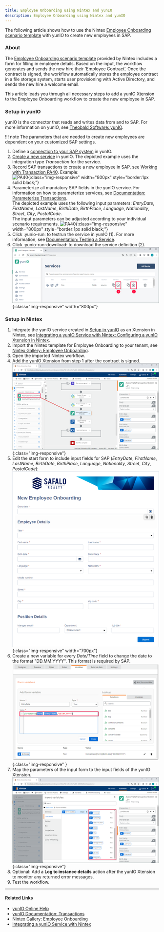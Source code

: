 ```yaml
---
title: Employee Onboarding using Nintex and yunIO
description: Employee Onboarding using Nintex and yunIO
---
```


The following article shows how to use the Nintex [Employee Onboarding scenario template](https://gallery.nintex.com/t/employee-onboarding) with yunIO to create new employees in SAP.<br>


### About

The [Employee Onboarding scenario template](https://gallery.nintex.com/t/employee-onboarding) provided by Nintex includes a form for filling in employee details. 
Based on the input, the workflow generates and sends the new hire their ‘Employee Contract’. 
Once the contract is signed, the workflow automatically stores the employee contract in a file storage system, starts user provisioning with Active Directory, and sends the new hire a welcome email.

This article leads you through all necessary steps to add a yunIO Xtension to the Employee Onboarding workflow to create the new employee in SAP.

### Setup in yunIO

yunIO is the connector that reads and writes data from and to SAP.
For more information on yunIO, see [Theobald Software: yunIO](https://theobald-software.com/en/yunio/).

!!! note
    The parameters that are needed to create new employees are dependent on your customized SAP settings.

1. Define a [connection to your SAP system](https://help.theobald-software.com/en/yunio/sap-connection) in yunIO. 
2. [Create a new service](https://help.theobald-software.com/en/yunio/getting-started#creating-a-service) in yunIO. 
The depicted example uses the integration type *Transaction* for the service.
3. Record SAP transactions to create a new employee in SAP, see [Working with Transaction PA40](https://kb.theobald-software.com/yunio/transaction-pa40). Example:<br>
![PA40](../assets/images/yunio/articles/pa40.gif){:class="img-responsive" width="800px" style="border:1px solid black;"}
4. Parameterize all mandatory SAP fields in the yunIO service. 
For information on how to parameterize services, see [Documentation: Parameterize Transactions](https://help.theobald-software.com/en/yunio/transactions#parameterize-transactions).<br>
The depicted example uses the following input parameters:
*EntryDate*, *FirstName*, *LastName*, *BirthDate*, *BirthPlace*, *Language*, *Nationality*, *Street*, *City*, *PostalCode*.<br>
The input parameters can be adjusted according to your individual scenario requirements.
![PA40](../assets/images/yunio/articles/pa40-parameters.gif){:class="img-responsive" width="800px" style="border:1px solid black;"}
5. Click :yunio-run: to testrun the service in yunIO (1). For more information, see [Documentation: Testing a Service](https://help.theobald-software.com/en/yunio/run-services#testing-a-service).
6. Click :yunio-run-download: to download the service definition (2).<br>
![yunio-Services-Function-Download](../assets/images/yunio/articles/yunio-run-services-function-download.png){:class="img-responsive" width="800px"}

<!---
&bull; Entry Date <br>
&bull; First Name <br>
&bull; Last Name <br>
&bull; Birth Date <br>
&bull; Birth Place <br>
&bull; Language <br>
&bull; Nationality <br>
&bull; Street <br>
&bull; City <br>
&bull; Postal Code <br>
-->

### Setup in Nintex

1. Integrate the yunIO service created in [Setup in yunIO](#setup-in-yunio) as an Xtension in Nintex, see [Integrating a yunIO Service with Nintex: Configuring a yunIO Xtension in Nintex](https://kb.theobald-software.com/yunio/integrating-a-yunio-service-with-nintex#configuring-a-yunio-xtension-in-nintex).
2. Import the Nintex template for Employee Onboarding to your tenant, see [Nintex Gallery: Employee Onboarding](https://gallery.nintex.com/t/employee-onboarding).
3. Open the imported Nintex workflow.
4. Add the yunIO Xtension from step 1 after the contract is signed.<br>
![personnel-actions-nintex](../assets/images/yunio/articles/personnel-actions-nintex.png){:class="img-responsive"}
5. Edit the start form to include input fields for SAP (*EntryDate*, *FirstName*, *LastName*, *BirthDate*, *BirthPlace*, *Language*, *Nationality*, *Street*, *City*, *PostalCode*):<br>
![personnel-actions-nintex-form2](../assets/images/yunio/articles/personnel-actions-nintex-form2.png){:class="img-responsive" width="700px"}
6. Create a new variable for every *Date/Time* field to change the date to the format "DD.MM.YYYY". This format is required by SAP.<br>
![personnel-actions-nintex-date](../assets/images/yunio/articles/personnel-actions-nintex-date.png){:class="img-responsive" }
7. Map the parameters of the input form to the input fields of the yunIO Xtension.<br>
![personnel-actions-nintex-parameters](../assets/images/yunio/articles/personnel-actions-nintex-parameters.png){:class="img-responsive"}
8. Optional: Add a **Log to instance details** action after the yunIO Xtension to monitor any returned error messages.
9. Test the workflow.


*****
#### Related Links
- [yunIO Online Help](https://help.theobald-software.com/en/yunio/)
- [yunIO Documentation: Transactions](https://help.theobald-software.com/en/yunio/transactions)
- [Nintex Gallery: Employee Onboarding](https://gallery.nintex.com/t/employee-onboarding)
- [Integrating a yunIO Service with Nintex](https://kb.theobald-software.com/yunio/integrating-a-yunio-service-with-nintex)
